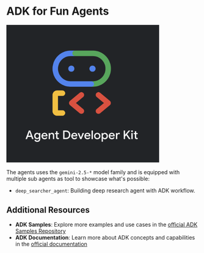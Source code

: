 # ADK for Fun Agents

<img src="https://github.com/GoogleCloudPlatform/agent-starter-pack/blob/main/docs/images/adk_logo.png?raw=true" width="400">

The agents uses the `gemini-2.5-*` model family and is equipped with multiple sub agents as tool to showcase what's possible:
*   `deep_searcher_agent`: Building deep research agent with ADK workflow.



## Additional Resources

- **ADK Samples**: Explore more examples and use cases in the [official ADK Samples Repository](https://github.com/google/adk-samples)
- **ADK Documentation**: Learn more about ADK concepts and capabilities in the [official documentation](https://google.github.io/adk-docs/)
